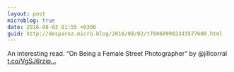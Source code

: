 ```yaml
---
layout: post
microblog: true
date: 2016-08-03 01:55 +0300
guid: http://desparoz.micro.blog/2016/08/02/t760609902343577600.html
---
```

An interesting read. “On Being a Female Street Photographer” by @jillcorral [t.co/VgSJ6rzip...](https://t.co/VgSJ6rzipP)
